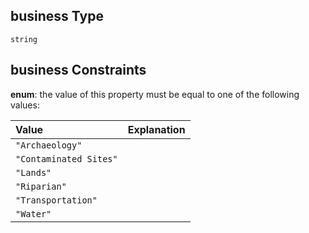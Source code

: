 ## business Type

`string`

## business Constraints

**enum**: the value of this property must be equal to one of the following values:

| Value                  | Explanation |
| :--------------------- | :---------- |
| `"Archaeology"`        |             |
| `"Contaminated Sites"` |             |
| `"Lands"`              |             |
| `"Riparian"`           |             |
| `"Transportation"`     |             |
| `"Water"`              |             |
